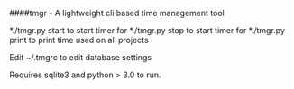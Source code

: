 ####tmgr - A lightweight cli based time management tool

*./tmgr.py start <PROJECT> to start timer for <PROJECT>
*./tmgr.py stop <PROJECT>	to start timer for <PROJECT>
*./tmgr.py print						to print time used on all projects

Edit ~/.tmgrc to edit database settings

Requires sqlite3 and python > 3.0 to run.

